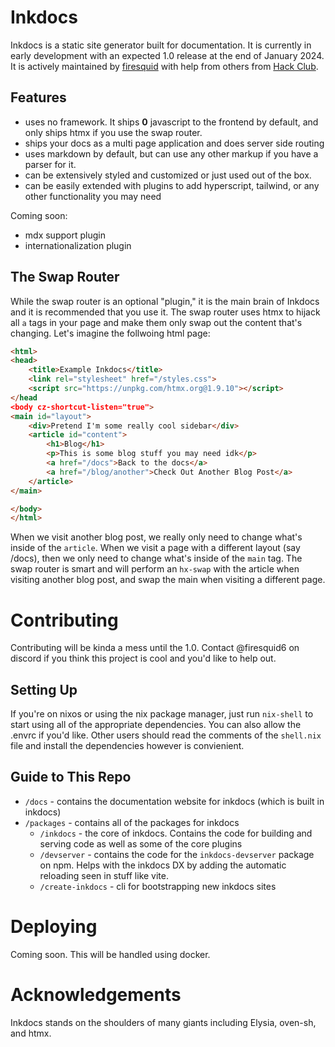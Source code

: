 # Inkdocs

Inkdocs is a static site generator built for documentation. It is currently in early development with an expected 1.0 release at the end of January 2024. It is actively maintained by [firesquid](https://github.com/firesquid6) with help from others from [Hack Club](https://github.com/hackclub).

## Features

- uses no framework. It ships **0** javascript to the frontend by default, and only ships htmx if you use the swap router.
- ships your docs as a multi page application and does server side routing
- uses markdown by default, but can use any other markup if you have a parser for it.
- can be extensively styled and customized or just used out of the box.
- can be easily extended with plugins to add hyperscript, tailwind, or any other functionality you may need

Coming soon:

- mdx support plugin
- internationalization plugin

## The Swap Router

While the swap router is an optional "plugin," it is the main brain of Inkdocs and it is recommended that you use it. The swap router uses htmx to hijack all `a` tags in your page and make them only swap out the content that's changing. Let's imagine the follwoing html page:

```html
<html>
<head>
    <title>Example Inkdocs</title>
    <link rel="stylesheet" href="/styles.css">
    <script src="https://unpkg.com/htmx.org@1.9.10"></script>
</head
<body cz-shortcut-listen="true">
<main id="layout">
    <div>Pretend I'm some really cool sidebar</div>
    <article id="content">
        <h1>Blog</h1>
        <p>This is some blog stuff you may need idk</p>
        <a href="/docs">Back to the docs</a>
        <a href="/blog/another">Check Out Another Blog Post</a>
    </article>
</main>

</body>
</html>
```

When we visit another blog post, we really only need to change what's inside of the `article`. When we visit a page with a different layout (say /docs), then we only need to change what's inside of the `main` tag. The swap router is smart and will perform an `hx-swap` with the article when visiting another blog post, and swap the main when visiting a different page.

# Contributing

Contributing will be kinda a mess until the 1.0. Contact @firesquid6 on discord if you think this project is cool and you'd like to help out.

## Setting Up

If you're on nixos or using the nix package manager, just run `nix-shell` to start using all of the appropriate dependencies. You can also allow the .envrc if you'd like. Other users should read the comments of the `shell.nix` file and install the dependencies however is convienient.

## Guide to This Repo

- `/docs` - contains the documentation website for inkdocs (which is built in inkdocs)
- `/packages` - contains all of the packages for inkdocs
  - `/inkdocs` - the core of inkdocs. Contains the code for building and serving code as well as some of the core plugins
  - `/devserver` - contains the code for the `inkdocs-devserver` package on npm. Helps with the inkdocs DX by adding the automatic reloading seen in stuff like vite.
  - `/create-inkdocs` - cli for bootstrapping new inkdocs sites

# Deploying

Coming soon. This will be handled using docker.

# Acknowledgements

Inkdocs stands on the shoulders of many giants including Elysia, oven-sh, and htmx.

